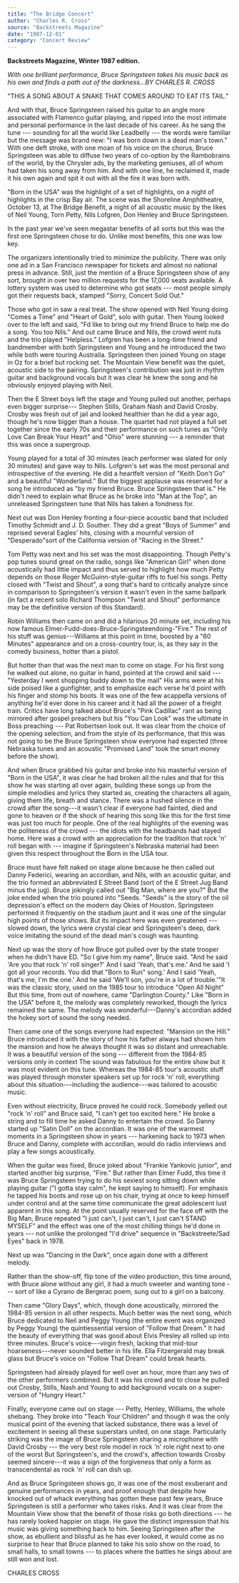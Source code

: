 ```yaml
---
title: "The Bridge Concert"
author: "Charles R. Cross"
source: "Backstreets Magazine"
date: "1987-12-01"
category: "Concert Review"
---
```


**Backstreets Magazine, Winter 1987 edition.**

_With one brilliant performance, Bruce Springsteen takes his music back as his own and finds a path out of the darkness...BY CHARLES R. CROSS_

"THIS A SONG ABOUT A SNAKE THAT COMES AROUND TO EAT ITS TAIL."

And with that, Bruce Springsteen raised his guitar to an angle more associated with Flamenco guitar playing, and ripped into the most intimate and personal performance in the last decade of his career. As he sang the tune --- sounding for all the world like Leadbelly --- the words were familiar but the message was brand new: "I was born down in a dead man's town." With one deft stroke, with one moan of his voice on the chorus, Bruce Springsteen was able to diffuse two years of co-option by the Rambo­brains of the world, by the Chrysler ads, by the marketing geniuses, all of whom had taken his song away from him. And with one line, he reclaimed it, made it his own again and spit it out with all the fire it was born with.

"Born in the USA" was the highlight of a set of highlights, on a night of highlights in the crisp Bay air. The scene was the Shoreline Amphitheatre, October 13, at The Bridge Benefit, a night of all acoustic music by the likes of Neil Young, Torn Petty, Nils Lofgren, Don Henley and Bruce Springsteen.

In the past year we've seen megastar benefits of all sorts but this was the first one Springsteen chose to do. Unlike most benefits, this one was low key.

The organizers intentionally tried to minimize the publicity. There was only one ad in a San Francisco newspaper for tickets and almost no national press in advance. Still, just the mention of a Bruce Springsteen show of any sort, brought in over two million requests for the 17,000 seats available. A lottery system was used to determine who got seats --- most people simply got their requests back, stamped "Sorry, Concert Sold Out."

Those who got in saw a real treat. The show opened with Neil Young doing "Comes a Time" and "Heart of Gold", solo with guitar. Then Young looked over to the left and said, "Fd like to bring out my friend Bruce to help me do a song. You too Nils." And out came Bruce and Nils, the crowd went nuts and the trio played "Helpless." Lofgren has been a long-time friend and bandmember with both Springsteen and Young and he introduced the two while both were touring Australia. Springsteen then joined Young on stage in Oz for a brief but rocking set. The Mountain View benefit was the quiet, acoustic side to the pairing. Springsteen's contribution was just in rhythm guitar and background vocals but it was clear hè knew the song and hè obviously enjoyed playing with Neil.

Then the E Street boys left the stage and Young pulled out another, perhaps even bigger surprise--- Stephen Stills, Graham Nash and David Crosby. Crosby was fresh out of jail and looked healthier than he did a year ago, though he's now bigger than a house. The quartet had not played a full set together since the early 70s and their performance on such tunes as "Only Love Can Break Your Heart" and "Ohio" were stunning --- a reminder that this was once a supergroup.

Young played for a total of 30 minutes (each performer was slated for only 30 minutes) and gave way to Nils. Lofgren's set was the most personal and introspective of the evening. He did a heartfelt version of "Keith Don't Go" and a beautiful "Wonderland." But the biggest applause was reserved for a song he introduced as "by my friend Bruce. Bruce Springsteen that is." He didn't need to explain what Bruce as he broke into "Man at the Top", an unreleased Springsteen tune that Nils has taken a fondness for.

Next out was Don Henley fronting a four-piece acoustic band that included Timothy Schmidt and J. D. Souther. They did a great "Boys of Summer" and reprised several Eagles' hits, closing with a mournful version of "Desperado"sort of the California version of "Racing in the Street."

Tom Petty was next and his set was the most disappointing. Though Petty's pop tunes sound great on the radio, songs like "American Girl" when done acousticaily had littie impact and thus served to highlight how much Petty depends on those Roger McGuinn-style-guitar riffs to fuel his songs. Petty closed with "Twist and Shout", a song that's hard to critically analyze since in comparison to Springsteen's version it wasn't even in the same ballpark (in fact a recent solo Richard Thompson "Twist and Shout" performance may be the definitive version of this Standard).

Robin Williams then came on and did a hilarious 20 minute set, including his now famous Elmer-Fudd-does-Bruce-Springsteen­doing-"Fire." The rest of his stuff was genius---Williams at this point in time, boosted by a "60 Minutes" appearance and on a cross-country tour, is, as they say in the comedy business, hotter than a pistol.

But hotter than that was the next man to come on stage. For his first song he walked out alone, no guitar in hand, pointed at the crowd and said --- "Yesterday I went shopping buddy down to the mail" His arms were at his side poised like a gunfighter, and to emphasize each verse he'd point with his finger and stomp his boots. It was one of the few acappella versions of anything he'd ever done in his career and it had all the power of a freight train. Critics have long talked about Bruce's "Pink Cadillac" rant as being mirrored after gospel preachers but his "You Can Look" was the ultimate in Boss preaching --- Pat Robertsen look out. It was clear from the choice of the opening selection, and from the style of its performance, that this was not going to be the Bruce Springsteen show everyone had expected (three Nebraska tunes and an acoustic "Promised Land" took the smart money before the show).

And when Bruce grabbed his guitar and broke into his masterful version of "Born in the USA", it was clear he had broken all the rules and that for this show he was starting all over again, building these songs up from the simple melodies and lyrics they started as, creating the characters all again, giving them life, breath and stance. There was a hushed silence in the crowd after the song---it wasn't clear if everyone had fainted, died and gone to heaven or if the shock of hearing this song like this for the first time was just too much for people. One of the real highlights of the evening was the politeness of the crowd --- the idiots with the headbands had stayed home. Here was a crowd with an appreciation for the tradition that rock 'n' roll began with --- imagine if Springsteen's Nebraska material had been given this respect throughout the Born in the USA tour.

Bruce must have felt naked on stage alone because he then called out Danny Federici, wearing an accordian, and Nils, with an acoustic guitar, and the trio formed an abbreviated E Street Band (sort of the E Street Jug Band minus the jug). Bruce jokingly called out "Big Man, where are you?" But the joke ended when the trio poured into "Seeds. "Seeds" is the story of the oil depression's effect on the modern day Okies of Houston. Springsteen performed it frequentiy on the stadium jaunt and it was one of the singular high points of those shows. But its impact here was even greatened --- slowed down, the lyrics were crystal clear and Springsteen's deep, dark voice imitating the sound of the dead man's cough was haunting.

Next up was the story of how Bruce got pulled over by the state trooper when he didn't have ED. "So I give him my name", Bruce said. "And he said 'Are you that rock 'n' roll singer?' And I said 'Yeah, that's me.' And he said 'I got all your records. You did that "Born to Run" song.' And I said 'Yeah, that's me, I'm the one.' And he said 'We'll son, you're in a lot of trouble.'"It was the classic story, used on the 1985 tour to introduce "Open All Night" But this time, from out of nowhere, came "Darlington County." Like "Born in the USA" before it, the melody was completely reworked, though the lyrics remained the same. The melody was wonderful---Danny's accordian added the hokey sort of sound the song needed.

Then came one of the songs everyone had expected: "Mansion on the Hill." Bruce introduced it with the story of how his father always had shown him the mansion and how he always thought it was so distant and unreachable. It was a beautiful version of the song --- different from the 1984-85 versions only in context The sound was fabulous for the entire show but it was most evident on this tune. Whereas the 1984-85 tour's acoustic stuff was played through monster speakers set up for rock 'n' roll, everything about this situation---including the audience---was tailored to acoustic music.

Even without electricity, Bruce proved he could rock. Somebody yelled out "rock 'n' roll" and Bruce said, "I can't get too excited here." He broke a string and to fill time he asked Danny to entertain the crowd. So Danny started up "Satin Doll" on the accordian. It was one of the warmest moments in a Springsteen show in years --- harkening back to 1973 when Bruce and Danny, complete with accordian, would do radio interviews and play a few songs acoustically.

When the guitar was fixed, Bruce joked about "Frankie Yankovic junior", and started another big surprise, "Fire." But rather than Elmer Fudd, this time it was Bruce Springsteen trying to do his sexiest song sitting down while playing guitar ("I gotta stay calm", he kept saying to himself). For emphasis he tapped his boots and rose up on his chair, trying at once to keep himself under control and at the same time communicate the great adolescent lust apparent in this song. At the point usually reserved for the face off with the Big Man, Bruce repeated "I just can't, I just can't, I just can't STAND MYSELF" and the effect was one of the most chilling things he'd done in years --- not unlike the prolonged "I'd drive" sequence in "Backstreete/Sad Eyes" back in 1978.

Next up was "Dancing in the Dark", once again done with a different melody.

Rather than the show-off, flip tone of the video production, this time around, with Bruce alone without any girl, it had a much sweeter and wanting tone --- sort of like a Cyrano de Bergerac poem, sung out to a girl on a balcony.

Then came "Glory Days", which, though done acoustically, mirrored the 1984-85 version in all other respects. Much better was the next song, which Bruce dedicated to Neil and Peggy Young (the entire event was organized by Peggy Young) the quintiessential version of "Follow that Dream." It had the beauty of everything that was good about Elvis Presley all rolled up into three minutes. Bruce's voice---virgin fresh, lacking that mid-tour hoarseness---never sounded better in his life. Ella Fitzergerald may break glass but Bruce's voice on "Follow That Dream" could break hearts.

Springsteen had already played for well over an hour, more than any two of the other performers combined. But it was his crowd and to close he pulled out Crosby, Stills, Nash and Young to add background vocals on a super-version of "Hungry Heart."

Finally, everyone came out on stage --- Petty, Henley, Williams, the whole shebang. They broke into "Teach Your Children" and though it was the only musical point of the evening that lacked substance, there was a level of excitement in seeing all these superstars united, on one stage. Particularly striking was the image of Bruce Springsteen sharing a microphone with David Crosby --- the very best role model in rock 'n' role right next to one of the worst But Springsteen's, and the crowd's, affection towards Crosby seemed sincere---it was a sign of the forgiveness that only a form as transcendental as rock 'n' roll can dish up.

And as Bruce Springsteen shows go, it was one of the most exuberant and genuine performances in years, and proof enough that despite how knocked out of whack everything has gotten these past few years, Bruce Springsteen is still a performer who takes risks. And it was clear from the Mountain View show that the benefit of those risks go both directions --- he has rarely looked happier on stage. He gave the distinct impression that his music was giving something back to him. Seeing Springsteen after the show, as ebullient and blissful as he has ever looked, it would come as no surprise to hear that Bruce planned to take his solo show on the road, to small halls, to small towns --- to places where the battles he sings about are still won and lost.

CHARLES CROSS